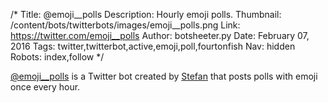 /*
Title: @emoji__polls
Description: Hourly emoji polls.
Thumbnail: /content/bots/twitterbots/images/emoji__polls.png
Link: https://twitter.com/emoji__polls
Author: botsheeter.py
Date: February 07, 2016
Tags: twitter,twitterbot,active,emoji,poll,fourtonfish
Nav: hidden
Robots: index,follow
*/

[@emoji__polls](https://twitter.com/emoji__polls) is a Twitter bot created by [Stefan](https://twitter.com/fourtonfish) that posts polls with emoji once every hour.
